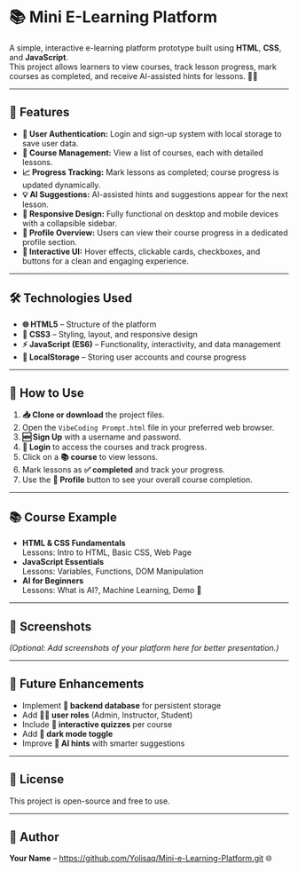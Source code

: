 # 📚 Mini E-Learning Platform

A simple, interactive e-learning platform prototype built using **HTML**, **CSS**, and **JavaScript**.  
This project allows learners to view courses, track lesson progress, mark courses as completed, and receive AI-assisted hints for lessons. 🤖✨

---

## 🚀 Features

- **🔑 User Authentication:** Login and sign-up system with local storage to save user data.
- **📖 Course Management:** View a list of courses, each with detailed lessons.
- **📈 Progress Tracking:** Mark lessons as completed; course progress is updated dynamically.
- **💡 AI Suggestions:** AI-assisted hints and suggestions appear for the next lesson.
- **📱 Responsive Design:** Fully functional on desktop and mobile devices with a collapsible sidebar.
- **👤 Profile Overview:** Users can view their course progress in a dedicated profile section.
- **🎨 Interactive UI:** Hover effects, clickable cards, checkboxes, and buttons for a clean and engaging experience.

---

## 🛠 Technologies Used

- **🌐 HTML5** – Structure of the platform
- **🎨 CSS3** – Styling, layout, and responsive design
- **⚡ JavaScript (ES6)** – Functionality, interactivity, and data management
- **💾 LocalStorage** – Storing user accounts and course progress

---

## 📝 How to Use

1. **📥 Clone or download** the project files.
2. Open the `VibeCoding Prompt.html` file in your preferred web browser.
3. **🆕 Sign Up** with a username and password.
4. **🔑 Login** to access the courses and track progress.
5. Click on a **📚 course** to view lessons.
6. Mark lessons as **✅ completed** and track your progress.
7. Use the **👤 Profile** button to see your overall course completion.

---

## 📚 Course Example

- **HTML & CSS Fundamentals**  
  Lessons: Intro to HTML, Basic CSS, Web Page
- **JavaScript Essentials**  
  Lessons: Variables, Functions, DOM Manipulation
- **AI for Beginners**  
  Lessons: What is AI?, Machine Learning, Demo 🤖

---

## 📸 Screenshots

*(Optional: Add screenshots of your platform here for better presentation.)*

---

## 🌟 Future Enhancements

- Implement **💾 backend database** for persistent storage
- Add **👩‍🏫 user roles** (Admin, Instructor, Student)
- Include **📝 interactive quizzes** per course
- Add **🌙 dark mode toggle**
- Improve **🤖 AI hints** with smarter suggestions

---

## 📝 License

This project is open-source and free to use.

---

## 👤 Author

**Your Name** – https://github.com/Yolisaq/Mini-e-Learning-Platform.git 🌐
